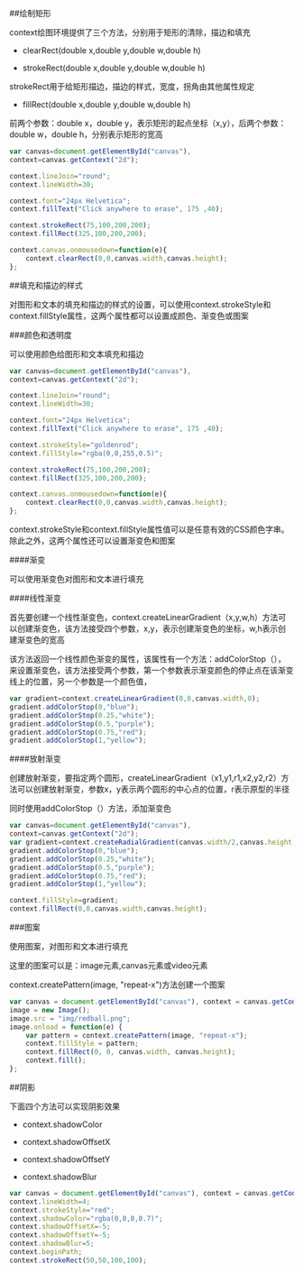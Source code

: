 ##绘制矩形

context绘图环境提供了三个方法，分别用于矩形的清除，描边和填充

+ clearRect(double x,double y,double w,double h)

+ strokeRect(double x,double y,double w,double h)

strokeRect用于给矩形描边，描边的样式，宽度，拐角由其他属性规定

+ fillRect(double x,double y,double w,double h)

前两个参数：double x，double y，表示矩形的起点坐标（x,y），后两个参数：double w，double h，分别表示矩形的宽高

```javascript
var canvas=document.getElementById("canvas"),
context=canvas.getContext("2d");

context.lineJoin="round";
context.lineWidth=30;

context.font="24px Helvetica";
context.fillText("Click anywhere to erase", 175 ,40);

context.strokeRect(75,100,200,200);
context.fillRect(325,100,200,200);

context.canvas.onmousedown=function(e){
	context.clearRect(0,0,canvas.width,canvas.height);
};
```

##填充和描边的样式

对图形和文本的填充和描边的样式的设置，可以使用context.strokeStyle和context.fillStyle属性，这两个属性都可以设置成颜色、渐变色或图案

###颜色和透明度

可以使用颜色给图形和文本填充和描边

```javascript
var canvas=document.getElementById("canvas"),
context=canvas.getContext("2d");

context.lineJoin="round";
context.lineWidth=30;

context.font="24px Helvetica";
context.fillText("Click anywhere to erase", 175 ,40);

context.strokeStyle="goldenrod";
context.fillStyle="rgba(0,0,255,0.5)";

context.strokeRect(75,100,200,200);
context.fillRect(325,100,200,200);

context.canvas.onmousedown=function(e){
	context.clearRect(0,0,canvas.width,canvas.height);
};
```

context.strokeStyle和context.fillStyle属性值可以是任意有效的CSS颜色字串。除此之外，这两个属性还可以设置渐变色和图案

####渐变

可以使用渐变色对图形和文本进行填充

####线性渐变

首先要创建一个线性渐变色，context.createLinearGradient（x,y,w,h）方法可以创建渐变色，该方法接受四个参数，x,y，表示创建渐变色的坐标，w,h表示创建渐变色的宽高

该方法返回一个线性颜色渐变的属性，该属性有一个方法：addColorStop（），来设置渐变色，该方法接受两个参数，第一个参数表示渐变颜色的停止点在该渐变线上的位置，另一个参数是一个颜色值，

```javascript
var gradient=context.createLinearGradient(0,0,canvas.width,0);
gradient.addColorStop(0,"blue");
gradient.addColorStop(0.25,"white");
gradient.addColorStop(0.5,"purple");
gradient.addColorStop(0.75,"red");
gradient.addColorStop(1,"yellow");
```

####放射渐变

创建放射渐变，要指定两个圆形，createLinearGradient（x1,y1,r1,x2,y2,r2）方法可以创建放射渐变，参数x，y表示两个圆形的中心点的位置，r表示原型的半径

同时使用addColorStop（）方法，添加渐变色

```javascript
var canvas=document.getElementById("canvas"),
context=canvas.getContext("2d");
var gradient=context.createRadialGradient(canvas.width/2,canvas.height,10,canvas.width/2,0,100);
gradient.addColorStop(0,"blue");
gradient.addColorStop(0.25,"white");
gradient.addColorStop(0.5,"purple");
gradient.addColorStop(0.75,"red");
gradient.addColorStop(1,"yellow");

context.fillStyle=gradient;
context.fillRect(0,0,canvas.width,canvas.height);
```

###图案

使用图案，对图形和文本进行填充

这里的图案可以是：image元素,canvas元素或video元素

context.createPattern(image, "repeat-x")方法创建一个图案

```javascript
var canvas = document.getElementById("canvas"), context = canvas.getContext("2d");
image = new Image();
image.src = "img/redball.png";
image.onload = function(e) {
    var pattern = context.createPattern(image, "repeat-x");
    context.fillStyle = pattern;
    context.fillRect(0, 0, canvas.width, canvas.height);
    context.fill();
};
```

##阴影

下面四个方法可以实现阴影效果

+ context.shadowColor

+ context.shadowOffsetX

+ context.shadowOffsetY

+ context.shadowBlur

```javascript
var canvas = document.getElementById("canvas"), context = canvas.getContext("2d");
context.lineWidth=4;
context.strokeStyle="red";
context.shadowColor="rgba(0,0,0,0.7)";
context.shadowOffsetX=-5;
context.shadowOffsetY=-5;
context.shadowBlur=5;
context.beginPath;
context.strokeRect(50,50,100,100);
```

